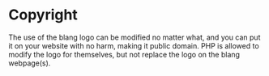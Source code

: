 # Copyright
The use of the blang logo can be modified no matter what, and you can put it on your website with no harm, making it public domain. PHP is allowed to modify the logo for themselves, but not replace the logo on the blang webpage(s).
